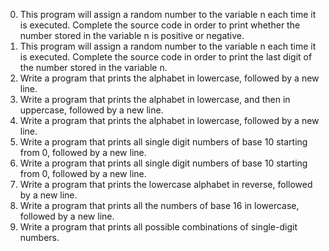 0. This program will assign a random number to the variable n each time it is executed. Complete the source code in order to print whether the number stored in the variable n is positive or negative.
1. This program will assign a random number to the variable n each time it is executed. Complete the source code in order to print the last digit of the number stored in the variable n.
2. Write a program that prints the alphabet in lowercase, followed by a new line.
3. Write a program that prints the alphabet in lowercase, and then in uppercase, followed by a new line.
4. Write a program that prints the alphabet in lowercase, followed by a new line.
5. Write a program that prints all single digit numbers of base 10 starting from 0, followed by a new line.
6. Write a program that prints all single digit numbers of base 10 starting from 0, followed by a new line.
7. Write a program that prints the lowercase alphabet in reverse, followed by a new line.
8. Write a program that prints all the numbers of base 16 in lowercase, followed by a new line.
9. Write a program that prints all possible combinations of single-digit numbers.
